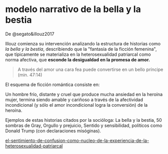 # modelo narrativo de la bella y la bestia

De @segato&illouz2017

Illouz comienza su intervención analizando la estructura de historias como *la bella y la bestia*, describiendo que la "fantasía de la ficción femenina", que típicamente se materializa en la heterosexualidad patriarcal como norma afectiva, que **esconde la desigualdad en la promesa de amor.**

 > 
 > A través del amor una cara fea puede convertirse en un bello príncipe (min. 47:14)

El esquema de ficción romántica consiste en:

Un hombre frío, distante y cruel que produce mucha ansiedad en la heroína mujer, termina siendo amable y cariñoso a través de la afectividad incondicional (y sólo el amor incondicional logra la conversión) de la heroína.

Ejemplos de estas historias citados por la socióloga: La bella y la bestia, 50 sombras de Gray, Orgullo y prejuicio, Sentido y sensibilidad, políticos como Donald Trump (con declaraciones misóginas).

[el-sentimiento-de-confusion-como-nucleo-de-la-experiencia-de-la-heterosexualidad-patriarcal](el-sentimiento-de-confusion-como-nucleo-de-la-experiencia-de-la-heterosexualidad-patriarcal.md)
